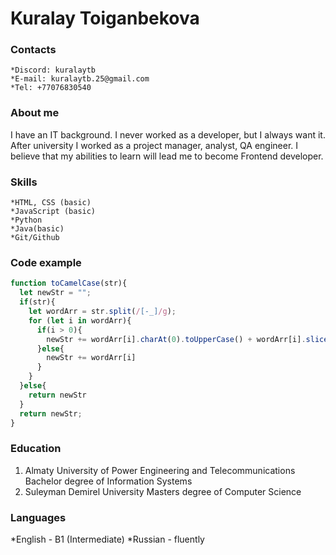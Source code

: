 # Kuralay Toiganbekova 
### Contacts 
    *Discord: kuralaytb
    *E-mail: kuralaytb.25@gmail.com
    *Tel: +77076830540
### About me 
I have an IT background. I never worked as a developer, but I always want it. After university I worked as a project manager, analyst, QA engineer. I believe that my abilities to learn will lead me to become Frontend developer. 
### Skills
    *HTML, CSS (basic) 
    *JavaScript (basic)
    *Python 
    *Java(basic)
    *Git/Github
### Code example
```javascript
function toCamelCase(str){
  let newStr = "";
  if(str){
    let wordArr = str.split(/[-_]/g);
    for (let i in wordArr){
      if(i > 0){
        newStr += wordArr[i].charAt(0).toUpperCase() + wordArr[i].slice(1);
      }else{
        newStr += wordArr[i]
      }
    }
  }else{
    return newStr
  }
  return newStr;
}
```
### Education
1. Almaty University of Power Engineering and Telecommunications
Bachelor degree of Information Systems
2. Suleyman Demirel University
Masters degree of Computer Science 
### Languages
*English - B1 (Intermediate)
*Russian - fluently
